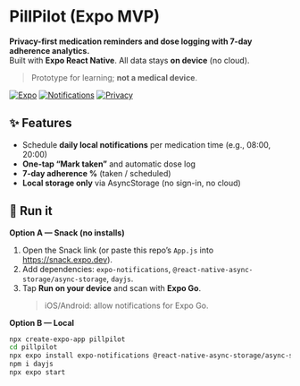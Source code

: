 # PillPilot (Expo MVP)

**Privacy-first medication reminders and dose logging with 7-day adherence analytics.**  
Built with **Expo React Native**. All data stays **on device** (no cloud).  
> Prototype for learning; **not a medical device**.

[![Expo](https://img.shields.io/badge/Expo-React%20Native-black)]()
[![Notifications](https://img.shields.io/badge/Local-Notifications-blue)]()
[![Privacy](https://img.shields.io/badge/Privacy-On%20device-green)]()

## ✨ Features
- Schedule **daily local notifications** per medication time (e.g., 08:00, 20:00)
- **One-tap “Mark taken”** and automatic dose log
- **7-day adherence %** (taken / scheduled)
- **Local storage only** via AsyncStorage (no sign-in, no cloud)

## 🚀 Run it
**Option A — Snack (no installs)**
1. Open the Snack link (or paste this repo’s `App.js` into https://snack.expo.dev).
2. Add dependencies: `expo-notifications`, `@react-native-async-storage/async-storage`, `dayjs`.
3. Tap **Run on your device** and scan with **Expo Go**.  
   > iOS/Android: allow notifications for Expo Go.

**Option B — Local**
```bash
npx create-expo-app pillpilot
cd pillpilot
npx expo install expo-notifications @react-native-async-storage/async-storage
npm i dayjs
npx expo start
